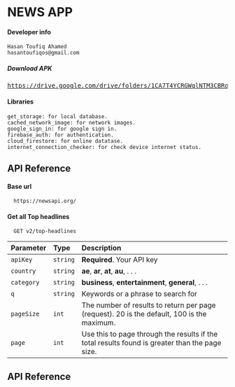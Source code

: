 # NEWS APP

#### Developer info
```
Hasan Toufiq Ahamed
hasantoufiqos@gmail.com
```

##### Download APK
<pre><a href="https://drive.google.com/drive/folders/1CA7T4YCRGWqlNTM3CBRoR3_u92c2Di_U">https://drive.google.com/drive/folders/1CA7T4YCRGWqlNTM3CBRoR3_u92c2Di_U</a></pre>



#### Libraries
```
get_storage: for local database.
cached_network_image: for network images.
google_sign_in: for google sign in.
firebase_auth: for authentication.
cloud_firestore: for online datatase.
internet_connection_checker: for check device internet status.
```

## API Reference

#### Base url

```http
  https://newsapi.org/
```
#### Get all Top headlines
```http
  GET v2/top-headlines
```

| Parameter | Type     | Description                |
| :-------- | :------- | :------------------------- |
| `apiKey` | `string` | **Required**. Your API key  |
| `country` | `string` | **ae**, **ar**, **at**, **au**, . . .  |
| `category` | `string` | **business**, **entertainment**, **general**, . . .  |
| `q` | `string` | Keywords or a phrase to search for  |
| `pageSize` | `int` | The number of results to return per page (request). 20 is the default, 100 is the maximum.  |
| `page` | `int` | Use this to page through the results if the total results found is greater than the page size.|
## API Reference